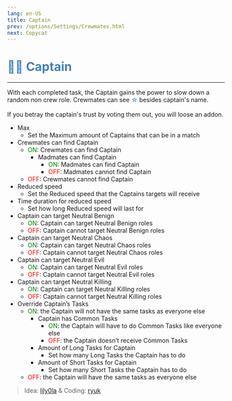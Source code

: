 ```yaml
---
lang: en-US
title: Captain
prev: /options/Settings/Crewmates.html
next: Copycat
---
```


# <font color="#4682B4">👨‍✈️ Captain</font> <Badge text="Power" type="tip" vertical="middle"/>

***

With each completed task, the Captain gains the power to slow down a random non crew role. Crewmates can see <font color="#4682B4">☆</font> besides captain's name.<br><br>
If you betray the captain's trust by voting them out, you will loose an addon.

- Max
  - Set the Maximum amount of Captains that can be in a match
- Crewmates can find Captain
  - <font color=green>ON</font>: Crewmates can find Captain
    - Madmates can find Captain
      - <font color=green>ON</font>: Madmates can find Captain
      - <font color=red>OFF</font>: Madmates cannot find Captain
  - <font color=red>OFF</font>: Crewmates cannot find Captain
- Reduced speed
  - Set the Reduced speed that the Captains targets will receive
- Time duration for reduced speed
  - Set how long Reduced speed will last for
- Captain can target Neutral Benign
  - <font color=green>ON</font>: Captain can target Neutral Benign roles
  - <font color=red>OFF</font>: Captain cannot target Neutral Benign roles
- Captain can target Neutral Chaos
  - <font color=green>ON</font>: Captain can target Neutral Chaos roles
  - <font color=red>OFF</font>: Captain cannot target Neutral Chaos roles
- Captain can target Neutral Evil
  - <font color=green>ON</font>: Captain can target Neutral Evil roles
  - <font color=red>OFF</font>: Captain cannot target Neutral Evil roles
- Captain can target Neutral Killing
  - <font color=green>ON</font>: Captain can target Neutral Killing roles
  - <font color=red>OFF</font>: Captain cannot target Neutral Killing roles
- Override Captain’s Tasks
  - <font color=green>ON</font>: the Captain will not have the same tasks as everyone else
    - Captain has Common Tasks
      - <font color=green>ON</font>: the Captain will have to do Common Tasks like everyone else
      - <font color=red>OFF</font>: the Captain doesn’t receive Common Tasks
    - Amount of Long Tasks for Captain
      - Set how many Long Tasks the Captain has to do
    - Amount of Short Tasks for Captain
      - Set how many Short Tasks the Captain has to do
  - <font color=red>OFF</font>: the Captain will have the same tasks as everyone else

> Idea: [lily0la](#) & Coding: [ryuk](https://github.com/ryuk2098)
